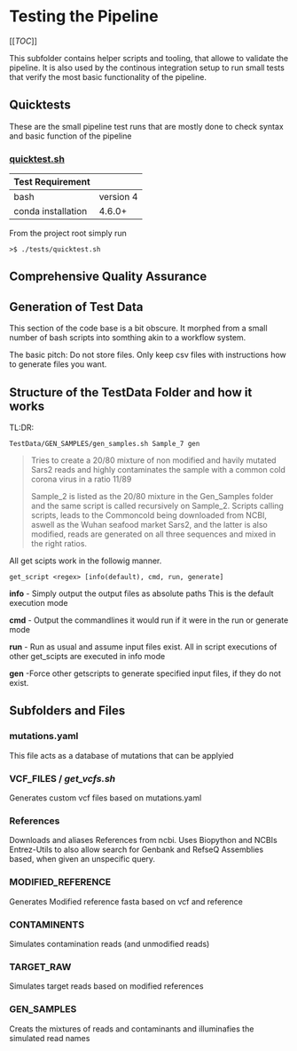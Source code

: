 # Testing the Pipeline

[[_TOC_]]

This subfolder contains helper scripts and tooling, that allowe to validate the
pipeline. It is also used by the continous integration setup to run small tests
that verify the most basic functionality of the pipeline. 

## Quicktests

These are the small pipeline test runs that are mostly done to check syntax
and basic function of the pipeline

### [quicktest.sh](https://gitlab.com/RKIBioinformaticsPipelines/ncov_minipipe/-/blob/edit_readme/tests/quicktest.sh)

| Test Requirement |  |
| ------ | ------ |
| bash | version 4 | 
| conda installation | 4.6.0+ |

From the project root simply run 

    >$ ./tests/quicktest.sh

## Comprehensive Quality Assurance



## Generation of Test Data

This section of the code base is a bit obscure.
It morphed from a small number of bash scripts into somthing akin to a 
workflow system. 

The basic pitch: 
    Do not store files. Only keep csv files with instructions how to generate 
    files you want. 

## Structure of the TestData Folder and how it works    

TL:DR:

    TestData/GEN_SAMPLES/gen_samples.sh Sample_7 gen

<blockquote>
Tries to create a 20/80 mixture of non modified and havily mutated Sars2 reads
 and highly contaminates the sample with a common cold corona virus in a ratio 11/89

Sample_2 is listed as the 20/80 mixture in the Gen_Samples folder and the same script
is called recursively on Sample_2.
Scripts calling scripts, leads to the Commoncold being downloaded from NCBI, 
aswell as the Wuhan seafood market Sars2, and the latter is also modified, 
reads are generated on all three sequences and mixed in the right ratios.  
</blockquote>


All get scipts work in the followig manner.

    get_script <regex> [info(default), cmd, run, generate]

**info** - Simply output the output files as absolute paths
This is the default execution mode

**cmd** - Output the commandlines it would run if it were in the run or generate mode

**run** - Run as usual and assume input files exist. 
All in script executions of other get_scipts are executed in info mode

**gen** -Force other getscripts to generate specified input files, if they do not exist. 

## Subfolders and Files 

### mutations.yaml

This file acts as a database of mutations that can be applyied 

### VCF_FILES / *get_vcfs.sh*
Generates custom vcf files based on mutations.yaml

### References
Downloads and aliases References from ncbi.
Uses Biopython and NCBIs Entrez-Utils to also allow search for Genbank and RefseQ
Assemblies based, when given an unspecific query.  
### MODIFIED_REFERENCE
Generates Modified reference fasta based on vcf and reference
### CONTAMINENTS
Simulates contamination reads (and unmodified reads)
### TARGET_RAW
Simulates target reads based on modified references
### GEN_SAMPLES
Creats the mixtures of reads and contaminants and illuminafies the simulated read
names










